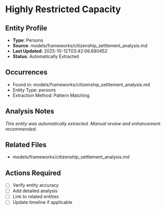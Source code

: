 # Highly Restricted Capacity

## Entity Profile
- **Type**: Persons
- **Source**: models/frameworks/citizenship_settlement_analysis.md
- **Last Updated**: 2025-10-12T03:42:06.680452
- **Status**: Automatically Extracted

## Occurrences
- Found in: models/frameworks/citizenship_settlement_analysis.md
- Entity Type: persons
- Extraction Method: Pattern Matching

## Analysis Notes
*This entity was automatically extracted. Manual review and enhancement recommended.*

## Related Files
- models/frameworks/citizenship_settlement_analysis.md

## Actions Required
- [ ] Verify entity accuracy
- [ ] Add detailed analysis
- [ ] Link to related entities
- [ ] Update timeline if applicable
